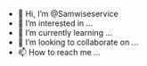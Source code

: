 - 👋 Hi, I’m @Samwiseservice
- 👀 I’m interested in ...
- 🌱 I’m currently learning ...
- 💞️ I’m looking to collaborate on ...
- 📫 How to reach me ...

<!---
Samwiseservice/Samwiseservice is a ✨ special ✨ repository because its `README.md` (this file) appears on your GitHub profile.
You can click the Preview link to take a look at your changes.
--->
